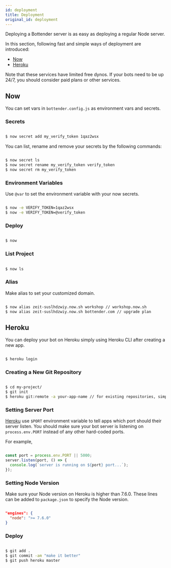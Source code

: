 ```yaml
---
id: deployment
title: Deployment
original_id: deployment
---
```

Deploying a Bottender server is as easy as deploying a regular Node server.

In this section, following fast and simple ways of deployment are introduced:

-   [Now](https://zeit.co/now)
-   [Heroku](https://www.heroku.com/home)

Note that these services have limited free dynos. If your bots need to be up 24/7, you should consider paid plans or other services.

## Now

You can set vars in `bottender.config.js` as environment vars and secrets.

### Secrets

```sh

$ now secret add my_verify_token 1qaz2wsx

```

You can list, rename and remove your secrets by the following commands:

```sh

$ now secret ls
$ now secret rename my_verify_token verify_token
$ now secret rm my_verify_token

```

### Environment Variables

Use `@var` to set the environment variable with your now secrets.

```sh

$ now -e VERIFY_TOKEN=1qaz2wsx
$ now -e VERIFY_TOKEN=@verify_token

```

### Deploy

```sh

$ now

```

### List Project

```sh

$ now ls

```

### Alias

Make alias to set your customized domain.

```sh

$ now alias zeit-suslhdzwiy.now.sh workshop // workshop.now.sh
$ now alias zeit-suslhdzwiy.now.sh bottender.com // upgrade plan

```

## Heroku

You can deploy your bot on Heroku simply using Heroku CLI after creating a new app.

```sh

$ heroku login

```

### Creating a New Git Repository

```sh

$ cd my-project/
$ git init
$ heroku git:remote -a your-app-name // for existing repositories, simply add heroku remote

```

### Setting Server Port

[Heroku](https://devcenter.heroku.com/articles/runtime-principles#web-servers) use `$PORT` environment variable to tell apps which port should their server listen. You should make sure your bot server is listening on `process.env.PORT` instead of any other hard-coded ports.

For example,

```js

const port = process.env.PORT || 5000;
server.listen(port, () => {
  console.log(`server is running on ${port} port...`);
});

```

### Setting Node Version

Make sure your Node version on Heroku is higher than 7.6.0. These lines can be added to `package.json` to specify the Node version.

```json

"engines": {
  "node": ">= 7.6.0"
}

```

### Deploy

```sh

$ git add .
$ git commit -am "make it better"
$ git push heroku master

```
